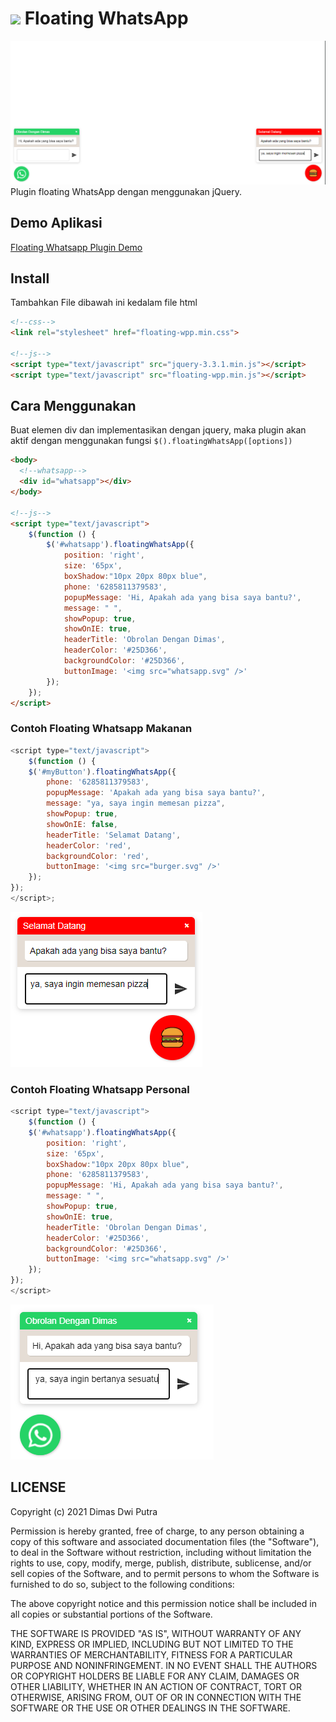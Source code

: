 # <img src="https://img.icons8.com/fluent/48/undefined/whatsapp.png"/> Floating WhatsApp
![](demo.png)
Plugin floating WhatsApp dengan menggunakan jQuery.

## Demo Aplikasi
[Floating Whatsapp Plugin Demo](https://dimas263.github.io/assets/whatsapp)

## Install

Tambahkan File dibawah ini kedalam file html

```html
<!--css-->
<link rel="stylesheet" href="floating-wpp.min.css">

<!--js-->
<script type="text/javascript" src="jquery-3.3.1.min.js"></script>
<script type="text/javascript" src="floating-wpp.min.js"></script>
```

## Cara Menggunakan

Buat elemen div dan implementasikan dengan jquery, maka plugin akan aktif dengan menggunakan fungsi `$().floatingWhatsApp([options])`

```html
<body>
  <!--whatsapp-->
  <div id="whatsapp"></div>
</body>

<!--js-->
<script type="text/javascript">
    $(function () {
        $('#whatsapp').floatingWhatsApp({
            position: 'right',
            size: '65px',
            boxShadow:"10px 20px 80px blue",
            phone: '6285811379583',
            popupMessage: 'Hi, Apakah ada yang bisa saya bantu?',
            message: " ",
            showPopup: true,
            showOnIE: true,
            headerTitle: 'Obrolan Dengan Dimas',
            headerColor: '#25D366',
            backgroundColor: '#25D366',
            buttonImage: '<img src="whatsapp.svg" />'
        });
    });
</script>
```
### Contoh Floating Whatsapp Makanan

```js
<script type="text/javascript">
    $(function () {
    $('#myButton').floatingWhatsApp({
        phone: '6285811379583',
        popupMessage: 'Apakah ada yang bisa saya bantu?',
        message: "ya, saya ingin memesan pizza",
        showPopup: true,
        showOnIE: false,
        headerTitle: 'Selamat Datang',
        headerColor: 'red',
        backgroundColor: 'red',
        buttonImage: '<img src="burger.svg" />'
    });
});
</script>;
```

![Floating Whatsapp Makanan](food.png)

### Contoh Floating Whatsapp Personal

```js
<script type="text/javascript">
    $(function () {
    $('#whatsapp').floatingWhatsApp({
        position: 'right',
        size: '65px',
        boxShadow:"10px 20px 80px blue",
        phone: '6285811379583',
        popupMessage: 'Hi, Apakah ada yang bisa saya bantu?',
        message: " ",
        showPopup: true,
        showOnIE: true,
        headerTitle: 'Obrolan Dengan Dimas',
        headerColor: '#25D366',
        backgroundColor: '#25D366',
        buttonImage: '<img src="whatsapp.svg" />'
    });
});
</script>
```

![Whatsapp Personal](whatsapp.png)

## LICENSE
Copyright (c) 2021 Dimas Dwi Putra

Permission is hereby granted, free of charge, to any person obtaining a copy
of this software and associated documentation files (the "Software"), to deal
in the Software without restriction, including without limitation the rights
to use, copy, modify, merge, publish, distribute, sublicense, and/or sell
copies of the Software, and to permit persons to whom the Software is
furnished to do so, subject to the following conditions:

The above copyright notice and this permission notice shall be included in all
copies or substantial portions of the Software.

THE SOFTWARE IS PROVIDED "AS IS", WITHOUT WARRANTY OF ANY KIND, EXPRESS OR
IMPLIED, INCLUDING BUT NOT LIMITED TO THE WARRANTIES OF MERCHANTABILITY,
FITNESS FOR A PARTICULAR PURPOSE AND NONINFRINGEMENT. IN NO EVENT SHALL THE
AUTHORS OR COPYRIGHT HOLDERS BE LIABLE FOR ANY CLAIM, DAMAGES OR OTHER
LIABILITY, WHETHER IN AN ACTION OF CONTRACT, TORT OR OTHERWISE, ARISING FROM,
OUT OF OR IN CONNECTION WITH THE SOFTWARE OR THE USE OR OTHER DEALINGS IN THE
SOFTWARE.

